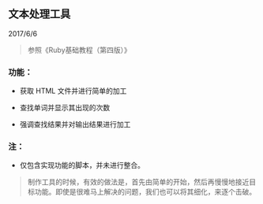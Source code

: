## 文本处理工具
2017/6/6

> 参照《Ruby基础教程（第四版）》


### 功能：

- 获取 HTML 文件并进行简单的加工

- 查找单词并显示其出现的次数

- 强调查找结果并对输出结果进行加工


### 注：

- 仅包含实现功能的脚本，并未进行整合。


> 制作工具的时候，有效的做法是，首先由简单的开始，然后再慢慢地接近目标功能。即使是很难马上解决的问题，我们也可以将其细化，来逐个击破。
